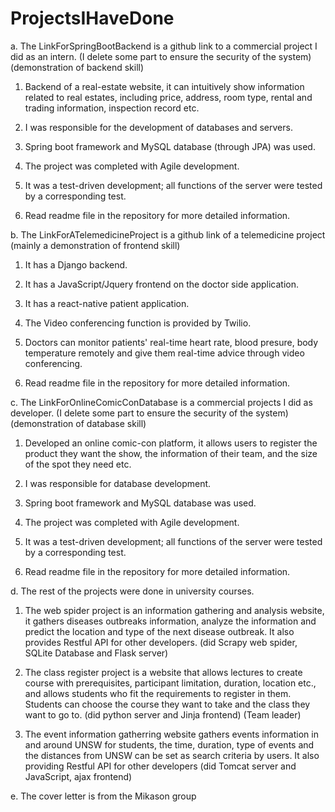 # ProjectsIHaveDone
a. The LinkForSpringBootBackend is a github link to a commercial project I did as an intern.
   (I delete some part to ensure the security of the system) (demonstration of backend skill)

  1. Backend of a real-estate website, it can intuitively show information related to real estates, including price, 
     address, room type, rental and trading information, inspection record etc.

  2. I was responsible for the development of databases and servers.

  3. Spring boot framework and MySQL database (through JPA) was used.

  4. The project was completed with Agile development.

  5. It was a test-driven development; all functions of the server were tested by a corresponding test.

  6. Read readme file in the repository for more detailed information.
  

b. The LinkForATelemedicineProject is a github link of a telemedicine project (mainly a demonstration of frontend skill)

 1. It has a Django backend.
 
 2. It has a JavaScript/Jquery frontend on the doctor side application.
 
 3. It has a react-native patient application.

 4. The Video conferencing function is provided by Twilio.
 
 5. Doctors can monitor patients' real-time heart rate, blood presure, body temperature remotely and give them real-time advice 
    through video conferencing.
 
 6. Read readme file in the repository for more detailed information.
 
 
c. The LinkForOnlineComicConDatabase is a commercial projects I did as developer.
   (I delete some part to ensure the security of the  system) (demonstration of database skill)

 1. Developed an online comic-con platform, it allows users to register the product they want the show, the information of their team, 
    and the size of the spot they need etc.

 2. I was responsible for database development.

 3. Spring boot framework and MySQL database was used.

 4. The project was completed with Agile development.

 5. It was a test-driven development; all functions of the server were tested by a corresponding test.
 
 6. Read readme file in the repository for more detailed information.
 

d. The rest of the projects were done in university courses.

 1. The web spider project is an information gathering and analysis website, it gathers diseases outbreaks information, analyze the 
    information and predict the location and type of the next disease outbreak. It also provides Restful API for other developers. (did Scrapy web spider, 
    SQLite Database and  Flask server)
 
 2. The class register project is a website that allows lectures to create course with prerequisites, participant limitation, duration,
    location etc., and allows students who fit the requirements to register in them. Students can choose the course they want to take and the class they want to go to.
    (did python server and Jinja frontend)  (Team leader)
   
 3. The event information gatherring website gathers events information in and around UNSW for students, the time, duration, 
    type of events and the distances from UNSW can be set as search criteria by users. It also providing Restful API for other 
    developers (did Tomcat server and JavaScript, ajax frontend)


e. The cover letter is from the Mikason group
